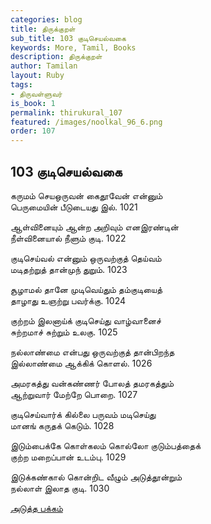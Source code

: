 ```yaml
---
categories: blog
title: திருக்குறள்
sub_title: 103 குடிசெயல்வகை
keywords: More, Tamil, Books
description: திருக்குறள்
author: Tamilan
layout: Ruby
tags:
- திருவள்ளுவர்
is_book: 1
permalink: thirukural_107
featured: /images/noolkal_96_6.png
order: 107
---
```

## 103 குடிசெயல்வகை

கருமம் செயஒருவன் கைதூவேன் என்னும்  
பெருமையின் பீடுடையது இல். 1021

ஆள்வினையும் ஆன்ற அறிவும் எனஇரண்டின்  
நீள்வினையால் நீளும் குடி. 1022

குடிசெய்வல் என்னும் ஒருவற்குத் தெய்வம்  
மடிதற்றுத் தான்முந் துறும். 1023

சூழாமல் தானே முடிவெய்தும் தம்குடியைத்  
தாழாது உஞற்று பவர்க்கு. 1024

குற்றம் இலனாய்க் குடிசெய்து வாழ்வானைச்  
சுற்றமாச் சுற்றும் உலகு. 1025

நல்லாண்மை என்பது ஒருவற்குத் தான்பிறந்த  
இல்லாண்மை ஆக்கிக் கொளல். 1026

அமரகத்து வன்கண்ணர் போலத் தமரகத்தும்  
ஆற்றுவார் மேற்றே பொறை. 1027

குடிசெய்வார்க் கில்லை பருவம் மடிசெய்து  
மானங் கருதக் கெடும். 1028

இடும்பைக்கே கொள்கலம் கொல்லோ குடும்பத்தைக்  
குற்ற மறைப்பான் உடம்பு. 1029

இடுக்கண்கால் கொன்றிட வீழும் அடுத்தூன்றும்  
நல்லாள் இலாத குடி. 1030

[அடுத்த பக்கம்](thirukural_108)